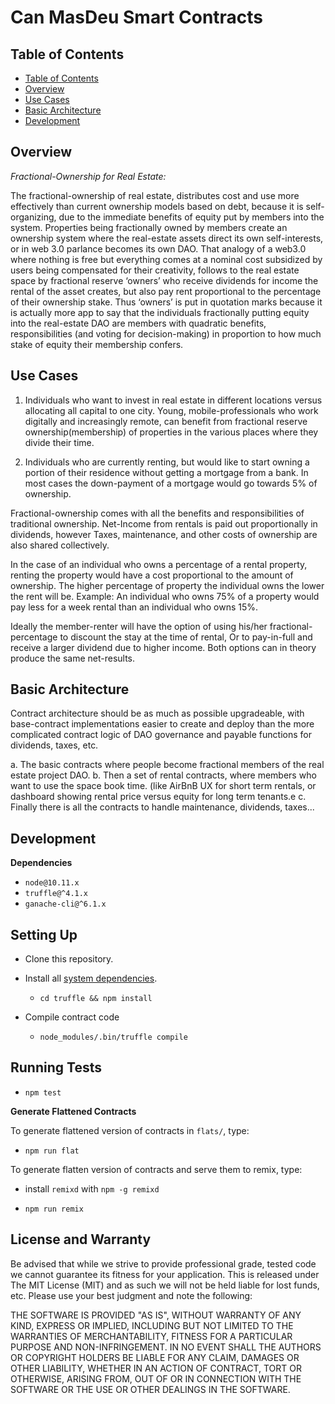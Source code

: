 # Can MasDeu Smart Contracts

## Table of Contents

-   [Table of Contents](#table-of-contents)
-   [Overview](#overview)
-   [Use Cases](#use-cases)
-   [Basic Architecture](#basic-architecture)
-   [Development](#development)

## Overview

*Fractional-Ownership for Real Estate:*

The fractional-ownership of real estate, distributes cost and use more effectively than current ownership models based on debt, because it is self-organizing, due to the immediate benefits of equity put by members into the system.  Properties being fractionally owned by members create an ownership system where the real-estate assets direct its own self-interests, or in web 3.0 parlance becomes its own DAO.  That analogy of a web3.0 where nothing is free but everything comes at a nominal cost subsidized by users being compensated for their creativity, follows to the real estate space by fractional reserve ‘owners’ who receive dividends for income the rental of the asset creates, but also pay rent proportional to the percentage of their ownership stake.  Thus ‘owners’ is put in quotation marks because it is actually more app to say that the individuals fractionally putting equity into the real-estate DAO are members with quadratic benefits, responsibilities (and voting for decision-making) in proportion to how much stake of equity their membership confers.



## Use Cases

1.  Individuals who want to invest in real estate in different locations versus allocating all capital to one city.  Young, mobile-professionals who work digitally and increasingly remote, can benefit from fractional reserve ownership(membership) of properties in the various places where they divide their time.

2. Individuals who are currently renting, but would like to start owning a portion of their residence without getting a mortgage from a bank.  In most cases the down-payment of a mortgage would go towards 5% of ownership.

Fractional-ownership comes with all the benefits and responsibilities of traditional ownership.  Net-Income from rentals is paid out proportionally in dividends, however Taxes, maintenance, and other costs of ownership are also shared collectively.

In the case of an individual who owns a percentage of a rental property, renting the property would have a cost proportional to the amount of ownership.  The higher percentage of property the individual owns the lower the rent will be.  Example:  An individual who owns 75% of a property would pay less for a week rental than an individual who owns 15%.

Ideally the member-renter will have the option of using his/her fractional-percentage to discount the stay at the time of rental, Or to pay-in-full and receive a larger dividend due to higher income.  Both options can in theory produce the same net-results.

## Basic Architecture

Contract architecture should be as much as possible upgradeable, with base-contract implementations easier to create and deploy than the more complicated contract logic of DAO governance and payable functions for dividends, taxes, etc.

a.  The basic contracts where people become fractional members of the real estate project DAO.
b. Then a set of rental contracts, where members who want to use the space book time. (like AirBnB UX for short term rentals, or dashboard showing rental price versus equity for long term tenants.e
c.  Finally there is all the contracts to handle maintenance, dividends, taxes...

## Development

**Dependencies**

-   `node@10.11.x`
-   `truffle@^4.1.x`
-   `ganache-cli@^6.1.x`

## Setting Up

-   Clone this repository.

-   Install all [system dependencies](#development).

    -   `cd truffle && npm install`

-   Compile contract code

    -   `node_modules/.bin/truffle compile`

## Running Tests

-   `npm test`

**Generate Flattened Contracts**

To generate flattened version of contracts in `flats/`, type:

-   `npm run flat`

To generate flatten version of contracts and serve them to remix, type:

-   install `remixd` with `npm -g remixd`

-   `npm run remix`


## License and Warranty

Be advised that while we strive to provide professional grade, tested code we cannot guarantee its fitness for your application. This is released under The MIT License (MIT) and as such we will not be held liable for lost funds, etc. Please use your best judgment and note the following:

THE SOFTWARE IS PROVIDED "AS IS", WITHOUT WARRANTY OF ANY KIND, EXPRESS OR IMPLIED, INCLUDING BUT NOT LIMITED TO THE WARRANTIES OF MERCHANTABILITY, FITNESS FOR A PARTICULAR PURPOSE AND NON-INFRINGEMENT. IN NO EVENT SHALL THE AUTHORS OR COPYRIGHT HOLDERS BE LIABLE FOR ANY CLAIM, DAMAGES OR OTHER LIABILITY, WHETHER IN AN ACTION OF CONTRACT, TORT OR OTHERWISE, ARISING FROM, OUT OF OR IN CONNECTION WITH THE SOFTWARE OR THE USE OR OTHER DEALINGS IN THE SOFTWARE.
